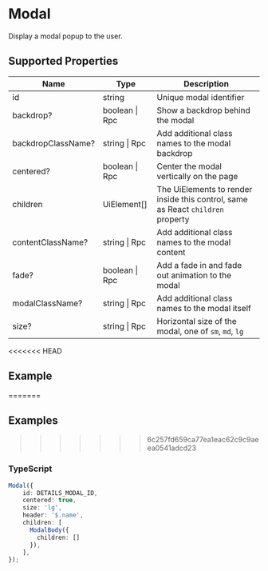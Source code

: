 # Modal

Display a modal popup to the user.

## Supported Properties

| Name               | Type           | Description                                                                     |
| ------------------ | -------------- | ------------------------------------------------------------------------------- |
| id                 | string         | Unique modal identifier                                                         |
| backdrop?          | boolean \| Rpc | Show a backdrop behind the modal                                                |
| backdropClassName? | string \| Rpc  | Add additional class names to the modal backdrop                                |
| centered?          | boolean \| Rpc | Center the modal vertically on the page                                         |
| children           | UiElement\[]   | The UiElements to render inside this control, same as React `children` property |
| contentClassName?  | string \| Rpc  | Add additional class names to the modal content                                 |
| fade?              | boolean \| Rpc | Add a fade in and fade out animation to the modal                               |
| modalClassName?    | string \| Rpc  | Add additional class names to the modal itself                                  |
| size?              | string \| Rpc  | Horizontal size of the modal, one of `sm`, `md`, `lg`                           |

<<<<<<< HEAD
## Example
=======
## Examples
>>>>>>> 6c257fd659ca77ea1eac62c9c9aeea0541adcd23

### TypeScript

```typescript
Modal({
    id: DETAILS_MODAL_ID,
    centered: true,
    size: 'lg',
    header: '$.name',
    children: [
      ModalBody({
        children: []
      }),
    ],
});
```
